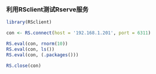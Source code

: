 ### 利用RSclient测试Rserve服务
```r
library(RSclient)

con <- RS.connect(host = '192.168.1.201', port = 6311)

RS.eval(con, rnorm(10))
RS.eval(con, ls())
RS.eval(con, (.packages()))

RS.close(con)
```
